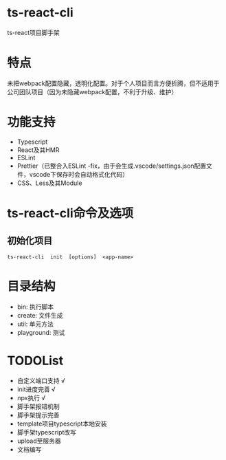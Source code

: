 # ts-react-cli
ts-react项目脚手架

# 特点
未把webpack配置隐藏，透明化配置。对于个人项目而言方便折腾，但不适用于公司团队项目（因为未隐藏webpack配置，不利于升级、维护）

# 功能支持
* Typescript
* React及其HMR
* ESLint
* Prettier（已整合入ESLint -fix，由于会生成.vscode/settings.json配置文件，vscode下保存时会自动格式化代码）
* CSS、Less及其Module

# ts-react-cli命令及选项
## 初始化项目
```
ts-react-cli  init  [options]  <app-name>
```

# 目录结构
* bin: 执行脚本
* create: 文件生成
* util: 单元方法
* playground: 测试


# TODOList
* 自定义端口支持 √
* init进度完善 √
* npx执行 √
* 脚手架报错机制
* 脚手架提示完善
* template项目typescript本地安装
* 脚手架typescript改写
* upload至服务器
* 文档编写
